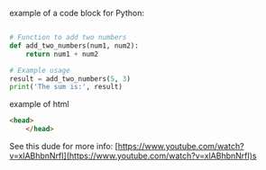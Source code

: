 example of a code block for Python:

```py

# Function to add two numbers
def add_two_numbers(num1, num2):
    return num1 + num2

# Example usage
result = add_two_numbers(5, 3)
print('The sum is:', result)

```

example of html

``` html
<head>
    </head>

```

See this dude for more info: [https://www.youtube.com/watch?v=xlABhbnNrfI](https://www.youtube.com/watch?v=xlABhbnNrfI)s